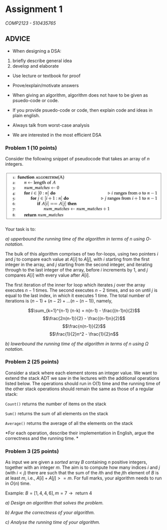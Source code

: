 # Assignment 1
*COMP2123 - 510435765*

## ADVICE
- When designing a DSA:
1. briefly describe general idea
2. develop and elaborate

- Use lecture or textbook for proof

- Prove/explain/motivate answers

- When giving an algorithm, algorithm does not have to be given as psuedo-code or code.

- If you provide psuedo-code or code, then explain code and ideas in plain english.

- Always talk from worst-case analysis

- We are interested in the most efficient DSA

### Problem 1 (10 points)

Consider the following snippet of pseudocode that takes an array of $n$ integers. 

<p align="center">
    <img src="https://github.com/infernocadet/comp2123/blob/main/graphics/prob1.png" width="auto" height="auto">
</p>

Your task is to:

*a) upperbound the running time of the algorithm in terms of* $n$ *using* $O$*-notation.*

The bulk of this algorithm comprises of two for-loops, using two pointers $i$ and $j$ to compare each value at $A[i]$ to $A[j]$, with $i$ starting from the first integer in the array, and $j$ starting from the second integer, and iterating through to the last integer of the array, before $i$ increments by 1, and $j$ compares $A[i]$ with every value after $A[i]$.

The first iteration of the inner for loop which iterates $j$ over the array executes $n-1$ times. The second executes $n-2$ times, and so on until $j$ is equal to the last index, in which it executes $1$ time. The total number of iterations is $(n-1) + (n-2) + ... (n-(n-1))$, namely,

$$\sum_{k=1}^{n-1} (n-k) = n(n-1) - \frac{(n-1)n}{2}$$
$$\frac{2n(n-1)}{2} - \frac{(n-1)n}{2}$$
$$\frac{n(n-1)}{2}$$
$$\frac{1}{2}n^2 - \frac{1}{2}n$$

*b) lowerbound the running time of the algorithm in terms of $n$ using* $\Omega$ *notation.*


### Problem 2 (25 points)

Consider a stack where each element stores an integer value. We want to extend the stack ADT we saw in the lectures with the additional operations listed below. The operations should run in O(1) time and the running time of the other stack operations should remain the same as those of a regular stack:

```Count()``` returns the number of items on the stack

```Sum()``` returns the sum of all elements on the stack

```Average()``` returns the average of all the elements on the stack

*For each operation, describe their implementation in English, argue the correctness and the running time. *


### Problem 3 (25 points)

As input we are given a *sorted* array $B$ containing $n$ positive integers, together with an integer $m$. The aim is to compute how many indices $i$ and $j$ (with $i < j$) there are such that the sum of the $i$th and the $j$th element of $B$ is at least $m$, i.e., $A[i] + A[j] >= m$. For full marks, your algorithm needs to run in $O(n)$ time.

Example:
$B = [1, 4, 4, 6], m = 7 → \text{ return } 4$

*a) Design an algorithm that solves the problem.*

*b) Argue the correctness of your algorithm.*

*c) Analyse the running time of your algorithm.*

